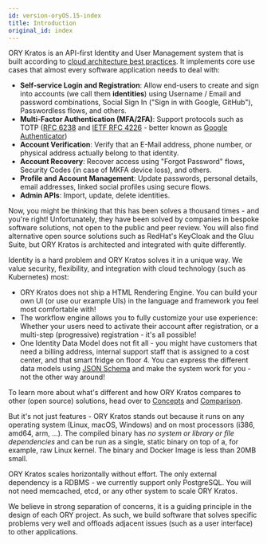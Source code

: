 ```yaml
---
id: version-oryOS.15-index
title: Introduction
original_id: index
---
```


ORY Kratos is an API-first Identity and User Management system that is built
according to
[cloud architecture best practices](../ecosystem/software-architecture-philosophy.md).
It implements core use cases that almost every software application needs to
deal with:

- **Self-service Login and Registration**: Allow end-users to create and sign
  into accounts (we call them **identities**) using Username / Email and
  password combinations, Social Sign In ("Sign in with Google, GitHub"),
  Passwordless flows, and others.
- **Multi-Factor Authentication (MFA/2FA)**: Support protocols such as TOTP
  ([RFC 6238](https://tools.ietf.org/html/rfc6238) and
  [IETF RFC 4226](https://tools.ietf.org/html/rfc4226) - better known as
  [Google Authenticator](https://en.wikipedia.org/wiki/Google_Authenticator))
- **Account Verification**: Verify that an E-Mail address, phone number, or
  physical address actually belong to that identity.
- **Account Recovery**: Recover access using "Forgot Password" flows, Security
  Codes (in case of MKFA device loss), and others.
- **Profile and Account Management**: Update passwords, personal details, email
  addresses, linked social profiles using secure flows.
- **Admin APIs**: Import, update, delete identities.

Now, you might be thinking that this has been solves a thousand times - and
you're right! Unfortunately, they have been solved by companies in bespoke
software solutions, not open to the public and peer review. You will also find
alternative open source solutions such as RedHat's KeyCloak and the Gluu Suite,
but ORY Kratos is architected and integrated with quite differently.

Identity is a hard problem and ORY Kratos solves it in a unique way. We value
security, flexibility, and integration with cloud technology (such as
Kubernetes) most:

- ORY Kratos does not ship a HTML Rendering Engine. You can build your own UI
  (or use our example UIs) in the language and framework you feel most
  comfortable with!
- The workflow engine allows you to fully customize your use experience: Whether
  your users need to activate their account after registration, or a multi-step
  (progressive) registration - it's all possible!
- One Identity Data Model does not fit all - you might have customers that need
  a billing address, internal support staff that is assigned to a cost center,
  and that smart fridge on floor 4. You can express the different data models
  using [JSON Schema](https://json-schema.org/) and make the system work for
  you - not the other way around!

To learn more about what's different and how ORY Kratos compares to other (open
source) solutions, head over to [Concepts](./concepts/index.md) and
[Comparison](./further-reading/comparison.md).

But it's not just features - ORY Kratos stands out because it runs on any
operating system (Linux, macOS, Windows) and on most processors (i386, amd64,
arm, ...). The compiled binary has _no system or library or file dependencies_
and can be run as a single, static binary on top of a, for example, raw Linux
kernel. The binary and Docker Image is less than 20MB small.

ORY Kratos scales horizontally without effort. The only external dependency is a
RDBMS - we currently support only PostgreSQL. You will not need memcached, etcd,
or any other system to scale ORY Kratos.

We believe in strong separation of concerns, it is a guiding principle in the
design of each ORY project. As such, we build software that solves specific
problems very well and offloads adjacent issues (such as a user interface) to
other applications.
